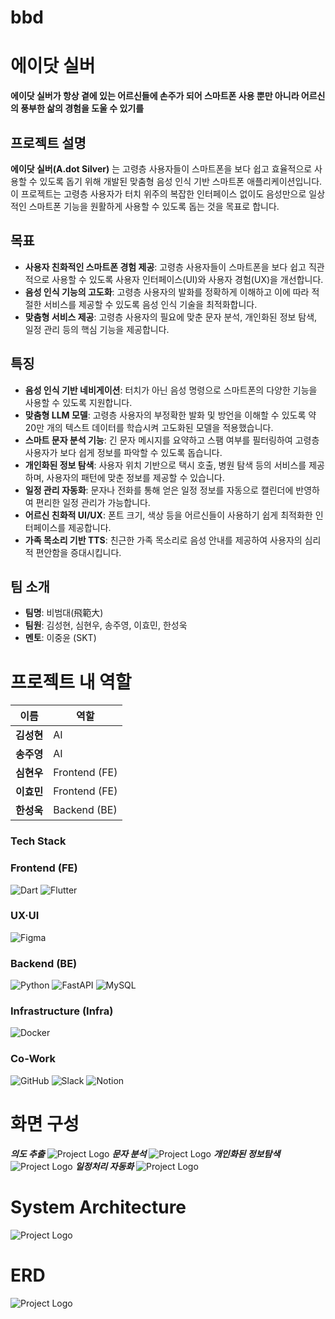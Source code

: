 # bbd

# 에이닷 실버

**에이닷 실버가 항상 곁에 있는 어르신들에 손주가 되어 스마트폰 사용 뿐만 아니라 어르신의 풍부한 삶의 경험을 도울 수 있기를**

## 프로젝트 설명
**에이닷 실버(A.dot Silver)** 는 고령층 사용자들이 스마트폰을 보다 쉽고 효율적으로 사용할 수 있도록 돕기 위해 개발된 맞춤형 음성 인식 기반 스마트폰 애플리케이션입니다. 이 프로젝트는 고령층 사용자가 터치 위주의 복잡한 인터페이스 없이도 음성만으로 일상적인 스마트폰 기능을 원활하게 사용할 수 있도록 돕는 것을 목표로 합니다.

## 목표
- **사용자 친화적인 스마트폰 경험 제공**: 고령층 사용자들이 스마트폰을 보다 쉽고 직관적으로 사용할 수 있도록 사용자 인터페이스(UI)와 사용자 경험(UX)을 개선합니다.
- **음성 인식 기능의 고도화**: 고령층 사용자의 발화를 정확하게 이해하고 이에 따라 적절한 서비스를 제공할 수 있도록 음성 인식 기술을 최적화합니다.
- **맞춤형 서비스 제공**: 고령층 사용자의 필요에 맞춘 문자 분석, 개인화된 정보 탐색, 일정 관리 등의 핵심 기능을 제공합니다.

## 특징
- **음성 인식 기반 네비게이션**: 터치가 아닌 음성 명령으로 스마트폰의 다양한 기능을 사용할 수 있도록 지원합니다.
- **맞춤형 LLM 모델**: 고령층 사용자의 부정확한 발화 및 방언을 이해할 수 있도록 약 20만 개의 텍스트 데이터를 학습시켜 고도화된 모델을 적용했습니다.
- **스마트 문자 분석 기능**: 긴 문자 메시지를 요약하고 스팸 여부를 필터링하여 고령층 사용자가 보다 쉽게 정보를 파악할 수 있도록 돕습니다.
- **개인화된 정보 탐색**: 사용자 위치 기반으로 택시 호출, 병원 탐색 등의 서비스를 제공하며, 사용자의 패턴에 맞춘 정보를 제공할 수 있습니다.
- **일정 관리 자동화**: 문자나 전화를 통해 얻은 일정 정보를 자동으로 캘린더에 반영하여 편리한 일정 관리가 가능합니다.
- **어르신 친화적 UI/UX**: 폰트 크기, 색상 등을 어르신들이 사용하기 쉽게 최적화한 인터페이스를 제공합니다.
- **가족 목소리 기반 TTS**: 친근한 가족 목소리로 음성 안내를 제공하여 사용자의 심리적 편안함을 증대시킵니다.

## 팀 소개
- **팀명**: 비범대(飛範大)
- **팀원**: 김성현, 심현우, 송주영, 이효민, 한성욱
- **멘토**: 이중윤 (SKT)

# 프로젝트 내 역할
| 이름       | 역할       |  
|------------|------------|
| **김성현** | AI         |  
| **송주영** | AI         |  
| **심현우** | Frontend (FE) |  
| **이효민** | Frontend (FE) |  
| **한성욱** | Backend (BE)  |


### Tech Stack

### Frontend (FE)
![Dart](https://img.shields.io/badge/Dart-0175C2?style=for-the-badge&logo=dart&logoColor=white)
![Flutter](https://img.shields.io/badge/Flutter-02569B?style=for-the-badge&logo=flutter&logoColor=white)

### UX·UI
![Figma](https://img.shields.io/badge/Figma-F24E1E?style=for-the-badge&logo=figma&logoColor=white)

### Backend (BE)
![Python](https://img.shields.io/badge/Python-3776AB?style=for-the-badge&logo=python&logoColor=white)
![FastAPI](https://img.shields.io/badge/FastAPI-009688?style=for-the-badge&logo=fastapi&logoColor=white)
![MySQL](https://img.shields.io/badge/MySQL-4479A1?style=for-the-badge&logo=mysql&logoColor=white)

### Infrastructure (Infra)
![Docker](https://img.shields.io/badge/Docker-2496ED?style=for-the-badge&logo=docker&logoColor=white)

### Co-Work
![GitHub](https://img.shields.io/badge/GitHub-181717?style=for-the-badge&logo=github&logoColor=white)
![Slack](https://img.shields.io/badge/Slack-4A154B?style=for-the-badge&logo=slack&logoColor=white)
![Notion](https://img.shields.io/badge/Notion-000000?style=for-the-badge&logo=notion&logoColor=white)


# 화면 구성
***의도 추출***
![Project Logo](be/img/3.png)
***문자 분석***
![Project Logo](be/img/4.png)
***개인화된 정보탐색***
![Project Logo](be/img/5.png)
***일정처리 자동화***
![Project Logo](be/img/6.png)


# System Architecture
![Project Logo](be/img/1.png)

# ERD
![Project Logo](be/img/2.png)
